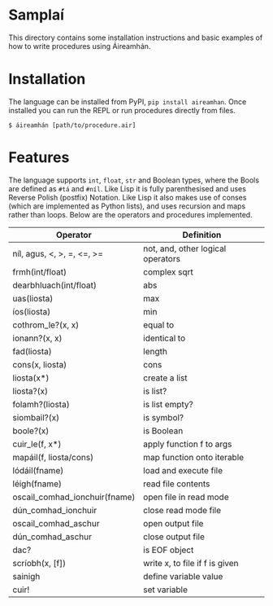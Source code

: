 # Samplaí

This directory contains some installation instructions and basic examples of how to write procedures using Áireamhán.

# Installation

The language can be installed from PyPI, ```pip install aireamhan```. Once installed you can run the REPL or run procedures directly from files.

```
$ áireamhán [path/to/procedure.air]
```

# Features

The language supports ```int```, ```float```, ```str``` and Boolean types, where the Bools are defined as ```#tá``` and ```#níl```. Like Lisp it is fully parenthesised and uses Reverse Polish (postfix) Notation. Like Lisp it also makes use of conses (which are implemented as Python lists), and uses recursion and maps rather than loops. Below are the operators and procedures implemented.

| Operator                           | Definition                      |
|-------------------------------|-----------------------------------|
| níl, agus, <, >, =, <=, >=    | not, and, other logical operators |
| frmh(int/float)               | complex sqrt                      |
| dearbhluach(int/float)       | abs                               |
| uas(liosta)                   | max                               |
| íos(liosta)                   | min                               |
| cothrom_le?(x, x)             | equal to                          |
| ionann?(x, x)                 | identical to                      |
| fad(liosta)                   | length                            |
| cons(x, liosta)               | cons                              |
| liosta(x*)                    | create a list                     |
| liosta?(x)                    | is list?                          |
| folamh?(liosta)               | is list empty?                    |
| siombail?(x)                  | is symbol?                        |
| boole?(x)                     | is Boolean                        |
| cuir_le(f, x*)                | apply function f to args          |
| mapáil(f, liosta/cons)        | map function onto iterable        |
| lódáil(fname)                 | load and execute file             |
| léigh(fname)                  | read file contents                |
| oscail_comhad_ionchuir(fname) | open file in read mode            |
| dún_comhad_ionchuir           | close read mode file              |
| oscail_comhad_aschur          | open output file                  |
| dún_comhad_aschur             | close output file                 |
| dac?                          | is EOF object                     |
| scríobh(x, [f])               | write x, to file if f is given    |
| sainigh                       | define variable value             |
| cuir!                         | set variable                      |
